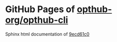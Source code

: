 GitHub Pages of [opthub-org/opthub-cli](https://github.com/opthub-org/opthub-cli.git)
===
Sphinx html documentation of [9ecd61c0](https://github.com/opthub-org/opthub-cli/tree/9ecd61c0f58c35da30bdc9769fd74bae33907c12)
